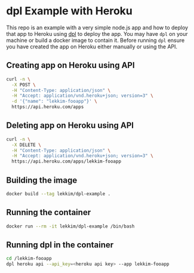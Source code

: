 # dpl Example with Heroku
This repo is an example with a very simple node.js app and how to deploy that app to Heroku using [dpl](https://github.com/travis-ci/dpl) to deploy the app. You may have `dpl` on your machine or build a docker image to contain it. Before running `dpl` ensure you have created the app on Heroku either manually or using the API.

## Creating app on Heroku using API
```bash
curl -n \
  -X POST \
  -H "Content-Type: application/json" \
  -H "Accept: application/vnd.heroku+json; version=3" \
  -d '{"name": "lekkim-fooapp"}' \
  https://api.heroku.com/apps
```

## Deleting app on Heroku using API
```bash
curl -n \
  -X DELETE \
  -H "Content-Type: application/json" \
  -H "Accept: application/vnd.heroku+json; version=3" \
  https://api.heroku.com/apps/lekkim-fooapp
````

## Building the image
```bash
docker build --tag lekkim/dpl-example . 
```

## Running the container
```bash
docker run --rm -it lekkim/dpl-example /bin/bash
```

## Running dpl in the container
```bash
cd /lekkim-fooapp
dpl heroku api --api_key=<heroku api key> --app lekkim-fooapp
```
